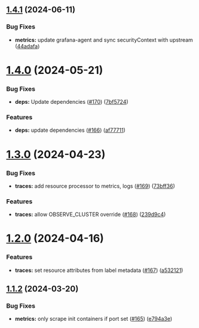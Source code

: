 ## [1.4.1](https://github.com/observeinc/manifests/compare/v1.4.0...v1.4.1) (2024-06-11)


### Bug Fixes

* **metrics:** update grafana-agent and sync securityContext with upstream ([44adafa](https://github.com/observeinc/manifests/commit/44adafaf27457eb3497d252c04c1a3a7e9eb348b))



# [1.4.0](https://github.com/observeinc/manifests/compare/v1.3.0...v1.4.0) (2024-05-21)


### Bug Fixes

* **deps:** Update dependencies ([#170](https://github.com/observeinc/manifests/issues/170)) ([7bf5724](https://github.com/observeinc/manifests/commit/7bf5724c0283f92bf147988791ee765219619575))


### Features

* **deps:** update dependencies ([#166](https://github.com/observeinc/manifests/issues/166)) ([af77711](https://github.com/observeinc/manifests/commit/af777110b2c0c750053a5b2436331eda02ea9d55))



# [1.3.0](https://github.com/observeinc/manifests/compare/v1.2.0...v1.3.0) (2024-04-23)


### Bug Fixes

* **traces:** add resource processor to metrics, logs ([#169](https://github.com/observeinc/manifests/issues/169)) ([73bff36](https://github.com/observeinc/manifests/commit/73bff36978a971ff31960d0fb174abce4550f1af))


### Features

* **traces:** allow OBSERVE_CLUSTER override ([#168](https://github.com/observeinc/manifests/issues/168)) ([239d9c4](https://github.com/observeinc/manifests/commit/239d9c4fd19f92db35dcb68418c2fdd44175e1f5))



# [1.2.0](https://github.com/observeinc/manifests/compare/v1.1.2...v1.2.0) (2024-04-16)


### Features

* **traces:** set resource attributes from label metadata ([#167](https://github.com/observeinc/manifests/issues/167)) ([a532121](https://github.com/observeinc/manifests/commit/a532121e94e9a83925e1021b29d2caf4f903479e))



## [1.1.2](https://github.com/observeinc/manifests/compare/v1.1.1...v1.1.2) (2024-03-20)


### Bug Fixes

* **metrics:** only scrape init containers if port set ([#165](https://github.com/observeinc/manifests/issues/165)) ([e794a3e](https://github.com/observeinc/manifests/commit/e794a3e285e5bf16e260ab6c126bbd0a829a2d91))



